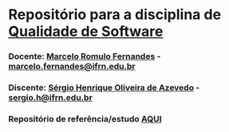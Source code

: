 # Repositório para a disciplina de [Qualidade de Software](https://classroom.google.com/u/1/c/NzIzMTAwMjAzMDgx)

### Docente: [Marcelo Romulo Fernandes](https://github.com/persapiens) - marcelo.fernandes@ifrn.edu.br

### Discente: [Sérgio Henrique Oliveira de Azevedo](https://github.com/sergioh665) - sergio.h@ifrn.edu.br

### Repositório de referência/estudo [AQUI](https://github.com/persapiens-classes/ifrn-software-quality)
